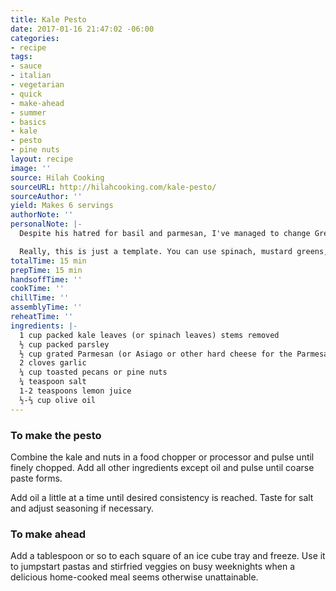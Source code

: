 ```yaml
---
title: Kale Pesto
date: 2017-01-16 21:47:02 -06:00
categories:
- recipe
tags:
- sauce
- italian
- vegetarian
- quick
- make-ahead
- summer
- basics
- kale
- pesto
- pine nuts
layout: recipe
image: ''
source: Hilah Cooking
sourceURL: http://hilahcooking.com/kale-pesto/
sourceAuthor: ''
yield: Makes 6 servings
authorNote: ''
personalNote: |-
  Despite his hatred for basil and parmesan, I've managed to change Greg's mind about pesto with this kale version.

  Really, this is just a template. You can use spinach, mustard greens, or arugula in place of the kale, walnuts instead of the pine nuts, asiago instead of the parmesan. The world is your pesto-flavored oyster.
totalTime: 15 min
prepTime: 15 min
handsoffTime: ''
cookTime: ''
chillTime: ''
assemblyTime: ''
reheatTime: ''
ingredients: |-
  1 cup packed kale leaves (or spinach leaves) stems removed
  ½ cup packed parsley
  ½ cup grated Parmesan (or Asiago or other hard cheese for the Parmesan haters)
  2 cloves garlic
  ¼ cup toasted pecans or pine nuts
  ¼ teaspoon salt
  1-2 teaspoons lemon juice
  ½-⅔ cup olive oil
---
```


### To make the pesto

Combine the kale and nuts in a food chopper or processor and pulse until finely chopped. Add all other ingredients except oil and pulse until coarse paste forms.

Add oil a little at a time until desired consistency is reached. Taste for salt and adjust seasoning if necessary.

### To make ahead

Add a tablespoon or so to each square of an ice cube tray and freeze. Use it to jumpstart pastas and stirfried veggies on busy weeknights when a delicious home-cooked meal seems otherwise unattainable.
